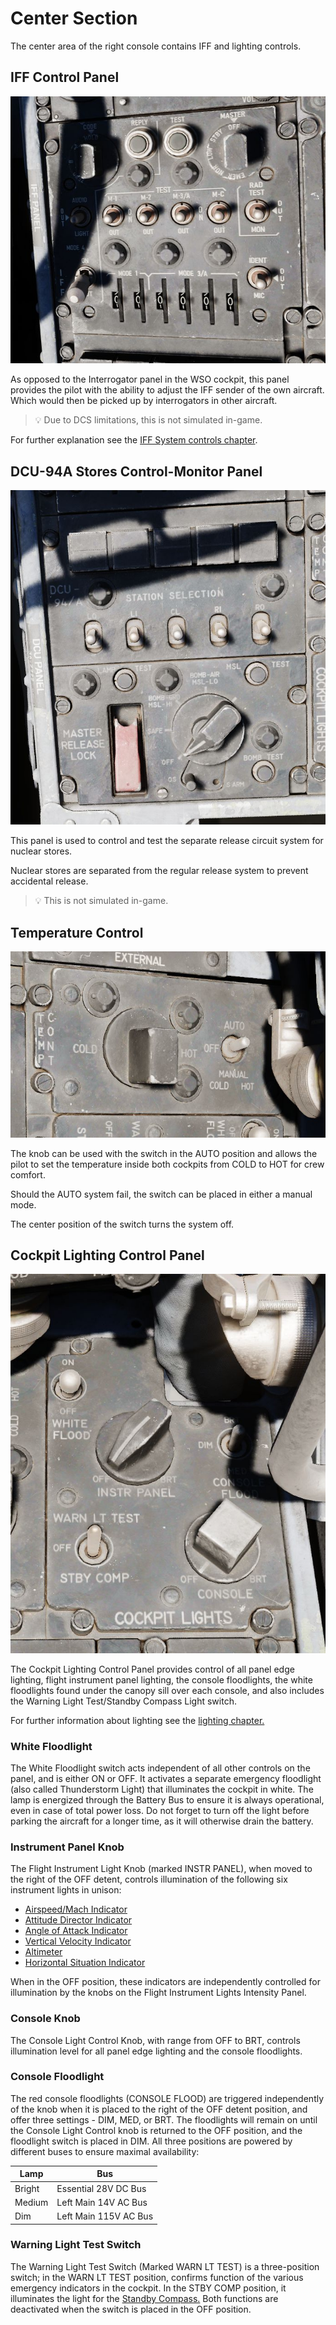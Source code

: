 # Center Section

The center area of the right console contains IFF and lighting controls.

## IFF Control Panel

![IFF](../../../img/IFF.jpg)

As opposed to the Interrogator panel in the WSO cockpit, this panel provides
the pilot with the ability to adjust the IFF sender of the own aircraft.
Which would then be picked up by interrogators in other aircraft.

> 💡 Due to DCS limitations, this is not simulated in-game.

For further explanation see
the [IFF System controls chapter](../../../systems/identification_systems.md#iff-controls-and-indicators).

## DCU-94A Stores Control-Monitor Panel

![DCU94](../../../img/DCU94.jpg)

This panel is used to control and test the separate release circuit system for
nuclear stores.

Nuclear stores are separated from the regular release system to prevent
accidental release.

> 💡 This is not simulated in-game.

## Temperature Control

![PilTemp](../../../img/PilTemp.jpg)

The knob can be used with the switch in the AUTO position and
allows the pilot to set the temperature inside both cockpits
from COLD to HOT for crew comfort.

Should the AUTO system fail, the switch can be placed in either
a manual mode.

The center position of the switch turns the system off.

## Cockpit Lighting Control Panel

![PilCockLights](../../../img/PilCockLights.jpg)

The Cockpit Lighting Control Panel provides control of all panel edge lighting,
flight instrument panel lighting, the console floodlights, the white floodlights
found under the canopy sill over each console, and also includes the Warning
Light Test/Standby Compass Light switch.

For further information about lighting see
the [lighting chapter.](../../../systems/lighting.md#interior-lighting)

### White Floodlight

The White Floodlight switch acts independent of all other controls on the panel,
and is either ON or OFF. It activates a separate emergency floodlight (also
called Thunderstorm Light) that illuminates the cockpit in white. The lamp is
energized through the Battery Bus to ensure it is always operational, even in
case of total power loss. Do not forget to turn off the light before parking the
aircraft for a longer time, as it will otherwise drain the battery.

### Instrument Panel Knob

The Flight Instrument Light Knob (marked INSTR PANEL), when moved to the right
of the OFF detent, controls illumination of the following six instrument lights
in unison:

- [Airspeed/Mach Indicator](../../pilot/flight_director_group.md#airspeed-and-mach-indicator)
- [Attitude Director Indicator](../../pilot/flight_director_group.md#attitude-director-indicator)
- [Angle of Attack Indicator](../../pilot/flight_director_group.md#angle-of-attack-indicator)
- [Vertical Velocity Indicator](../../pilot/flight_director_group.md#vertical-velocity-indicator)
- [Altimeter](../../pilot/flight_director_group.md#altimeter)
- [Horizontal Situation Indicator](../../pilot/flight_director_group.md#horizontal-situation-indicator)

When in the OFF position, these indicators are independently controlled for
illumination by the knobs on the Flight Instrument Lights Intensity Panel.

### Console Knob

The Console Light Control Knob, with range from OFF to BRT, controls
illumination level for all panel edge lighting and the console floodlights.

### Console Floodlight

The red console floodlights (CONSOLE FLOOD) are triggered independently of the knob
when it is placed to the right of the OFF detent position, and offer three
settings - DIM, MED, or BRT. The floodlights will remain on until the Console
Light Control knob is returned to the OFF position, and the floodlight switch is
placed in DIM. All three positions are powered by different buses to ensure
maximal availability:

| Lamp   | Bus                   |
|--------|-----------------------|
| Bright | Essential 28V DC Bus  |
| Medium | Left Main 14V AC Bus  |
| Dim    | Left Main 115V AC Bus |

### Warning Light Test Switch

The Warning Light Test Switch (Marked WARN LT TEST) is a three-position switch;
in the WARN LT TEST position, confirms function of the various emergency
indicators in the cockpit. In the STBY COMP position, it illuminates the light
for the [Standby Compass.](../../pilot/overhead_indicators.md#standby-magnetic-compass) Both
functions are deactivated when the switch is placed in the OFF position.

